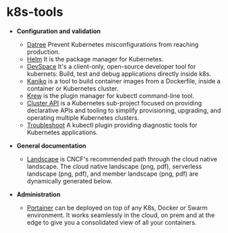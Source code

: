 # k8s-tools

- **Configuration and validation**
    - [Datree](https://www.datree.io/) Prevent Kubernetes misconfigurations from reaching production.
    - [Helm](https://helm.sh/)  It is the package manager for Kubernetes.
    - [DevSpace](https://devspace.sh) It's a client-only, open-source developer tool for kubernets: Build, test and debug applications directly inside k8s.
    - [Kaniko](https://github.com/GoogleContainerTools/kaniko) is a tool to build container images from a Dockerfile, inside a container or Kubernetes cluster.
    - [Krew](https://krew.sigs.k8s.io/)  is the plugin manager for kubectl command-line tool.
    - [Cluster API](https://cluster-api.sigs.k8s.io/) is a Kubernetes sub-project focused on providing declarative APIs and tooling to simplify provisioning, upgrading, and operating multiple Kubernetes clusters.
    - [Troubleshoot](https://troubleshoot.sh)  A kubectl plugin providing diagnostic tools for Kubernetes applications.
- **General documentation**
    - [Landscape](https://landscape.cncf.io/)  is CNCF's recommended path through the cloud native landscape. The cloud native landscape (png, pdf), serverless landscape (png, pdf), and member landscape (png, pdf) are dynamically generated below. 

- **Administration**
    - [Portainer](https://www.portainer.io/)  can be deployed on top of any K8s, Docker or Swarm environment. It works seamlessly in the cloud, on prem and at the edge to give you a consolidated view of all your containers. 

